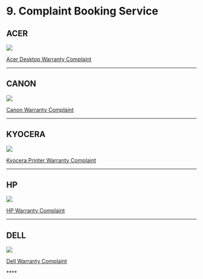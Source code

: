 # 9. Complaint Booking Service

## ACER

![](.gitbook/assets/acer_logo_icon_169649.png)

[Acer Desktop Warranty Complaint](http://customercare.acer-apac.com/CustomerSelfService/CaseBooking.aspx?CID=IN&LID=ENG)

------------------------------------------------------------------------------------------------------------------------------------

## CANON



![](https://in.canon/assets/brand/logo-300-002e45a4aec98fd92899838da9d5560f.png)

[Canon Warranty Complaint](https://edge.canon.co.in/corporate/contact/index.aspx#service-request)

------------------------------------------------------------------------------------------------------------------------------------

## KYOCERA



![](https://kyoceradocumentsolutionsindia.com/warranty/images/site-logo.png)

[Kyocera Printer Warranty Complaint](https://kyoceradocumentsolutionsindia.com/warranty/registration.php)

------------------------------------------------------------------------------------------------------------------------------------

## HP

![](.gitbook/assets/hplogo_94383.png)

 [HP Warranty Complaint](https://mycrm.support.hp.com/en-US/)

------------------------------------------------------------------------------------------------------------------------------------

## DELL

![](.gitbook/assets/dell_logo_icon_167699.png)

[Dell Warranty Complaint](https://www.dell.com/support/incidents-online/en-in/srsearch)

\*\*\*\*

